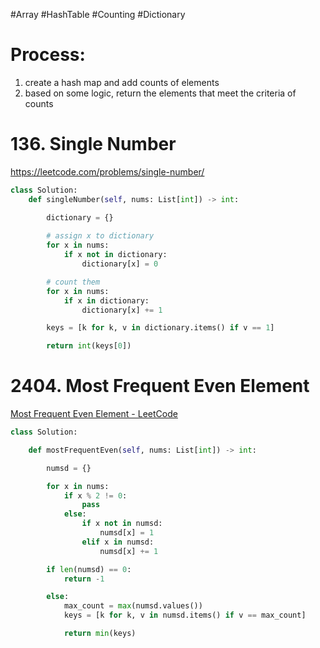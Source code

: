 #Array #HashTable #Counting #Dictionary

# Process:
1. create a hash map and add counts of elements
2. based on some logic, return the elements that meet the criteria of counts

# 136. Single Number
https://leetcode.com/problems/single-number/

```python
class Solution:
    def singleNumber(self, nums: List[int]) -> int:

        dictionary = {}
        
        # assign x to dictionary 
        for x in nums:
            if x not in dictionary:
                dictionary[x] = 0 

        # count them
        for x in nums:
            if x in dictionary:
                dictionary[x] += 1 

        keys = [k for k, v in dictionary.items() if v == 1]

        return int(keys[0])
```

# 2404. Most Frequent Even Element
[Most Frequent Even Element - LeetCode](https://leetcode.com/problems/most-frequent-even-element/description/)

```python
class Solution:

    def mostFrequentEven(self, nums: List[int]) -> int:

        numsd = {}

        for x in nums:
            if x % 2 != 0:
                pass
            else:
                if x not in numsd:
                    numsd[x] = 1
                elif x in numsd:
                    numsd[x] += 1

        if len(numsd) == 0:
            return -1

        else:    
            max_count = max(numsd.values())
            keys = [k for k, v in numsd.items() if v == max_count]

            return min(keys)
```